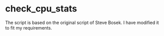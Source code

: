 # check_cpu_stats
The script is based on the original script of Steve Bosek. I have modified it to fit my requirements.
